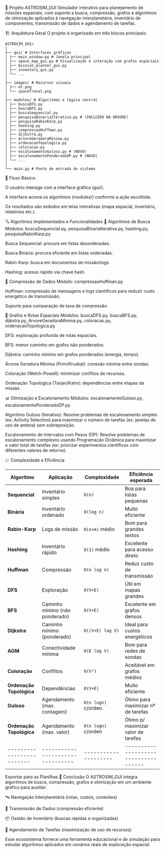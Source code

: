 🚀 Projeto ASTROSIM_GUI
Simulador interativo para planejamento de missões espaciais, com suporte a busca, compressão, grafos e algoritmos de otimização aplicados à navegação interplanetária, inventário de componentes, 
transmissão de dados e agendamento de tarefas.

🏗️ Arquitetura Geral
O projeto é organizado em três blocos principais:
```
ASTROSIM_GUI/
│
├── gui/ # Interfaces gráficas
│ ├── main_window.py # Janela principal
│ ├── space_map_gui.py # Visualização e interação com grafos espaciais
│ ├── mission_planner_gui.py
│ ├── inventory_gui.py
│ └── ...
│
├── images/ # Recursos visuais
│ ├── et.png
│ └── spaceTravel.png
│
├── modules/ # Algoritmos e lógica central
│ ├── buscaDFS.py
│ ├── buscaBFS.py
│ ├── buscaSequencial.py
│ ├── pesquisaBinariaIterativa.py # (INCLUÍDO NA ÁRVORE)
│ ├── pesquisaRabinKarp.py
│ ├── hashing.py
│ ├── compressaoHuffman.py
│ ├── dijkstra.py
│ ├── ArvoreGeradoraMinima.py
│ ├── ordenacaoTopologica.py
│ ├── coloracao.py
│ ├── escalonamentoGuloso.py # (NOVO)
│ ├── escalonamentoPonderadoDP.py # (NOVO)
│ └── ...
│
└── main.py # Ponto de entrada do sistema
```
📌 Fluxo Básico:

O usuário interage com a interface gráfica (gui/).

A interface aciona os algoritmos (modules/) conforme a ação escolhida.

Os resultados são exibidos em telas interativas (mapa espacial, inventário, relatórios etc.).

🔍 Algoritmos Implementados e Funcionalidades
🔎 Algoritmos de Busca
Módulos: buscaSequencial.py, pesquisaBinariaIterativa.py, hashing.py, pesquisaRabinKarp.py

Busca Sequencial: procura em listas desordenadas.

Busca Binária: procura eficiente em listas ordenadas.

Rabin-Karp: busca em documentos de missão/logs.

Hashing: acesso rápido via chave hash.

📡 Compressão de Dados
Módulo: compressaoHuffman.py

Huffman: compressão de mensagens e logs científicos para reduzir custo energético de transmissão.

Suporte para comparação de taxa de compressão.

🌌 Grafos e Rotas Espaciais
Módulos: buscaDFS.py, buscaBFS.py, dijkstra.py, ArvoreGeradoraMinima.py, coloracao.py, ordenacaoTopologica.py

DFS: exploração profunda de rotas espaciais.

BFS: menor caminho em grafos não ponderados.

Dijkstra: caminho mínimo em grafos ponderados (energia, tempo).

Árvore Geradora Mínima (Prim/Kruskal): conexão mínima entre sondas.

Coloração (Welch-Powell): minimizar conflitos de recursos.

Ordenação Topológica (Tarjan/Kahn): dependências entre etapas da missão.

📊 Otimização e Escalonamento 
Módulos: escalonamentoGuloso.py, escalonamentoPonderadoDP.py

Algoritmo Guloso (Iterativo): Resolve problemas de escalonamento simples (ex: Activity Selection) para maximizar o número de tarefas (ex: janelas de uso de antena) sem sobreposição.

Escalonamento de Intervalos com Pesos (DP): Resolve problemas de escalonamento complexos usando Programação Dinâmica para maximizar o valor total de tarefas (ex: priorizar experimentos científicos 
com diferentes valores de retorno).

📈 Complexidade e Eficiência

| Algoritmo      	  | Aplicação                      | Complexidade       | Eficiência esperada                |
|-------------------------|--------------------------------|--------------------|------------------------------------|
| **Sequencial**  	  | Inventário simples             | `O(n)`             | Boa para listas pequenas           |
| **Binária**     	  | Inventário ordenado            | `O(log n)`         | Muito eficiente                    |
| **Rabin-Karp** 	  | Logs de missão                 | `O(n+m)` médio     | Bom para grandes textos            |
| **Hashing**    	  | Inventário rápido              | `O(1)` médio       | Excelente para acesso direto       |
| **Huffman**    	  | Compressão                     | `O(n log n)`       | Reduz custo de transmissão         |
| **DFS**         	  | Exploração                     | `O(V+E)`           | Útil em mapas grandes              |
| **BFS**         	  | Caminho mínimo (não ponderado) | `O(V+E)`           | Excelente em grafos densos         |
| **Dijkstra**     	  | Caminho mínimo (ponderado)     | `O((V+E) log V)`   | Ideal para custos energéticos      |
| **AGM**          	  | Conectividade mínima           | `O(E log V)`       | Bom para redes de sondas           |
| **Coloração**    	  | Conflitos                      | `O(V²)`            | Aceitável em grafos médios         |
| **Ordenação Topológica**| Dependências 	  	   | `O(V+E)` 	        | Muito eficiente                    |
| **Guloso**              | Agendamento (max. contagem)    |`O(n logn)` c/orden.| Ótimo para maximizar nº de tarefas |
| **Ordenação Topológica**| Agendamento (max. valor)	   |`O(n logn)` c/orden	| Ótimo p/ maximizar valor de tarefas|
|-------------------------|--------------------------------|--------------------|------------------------------------|

Exportar para as Planilhas
🎯 Conclusão
O ASTROSIM_GUI integra algoritmos de busca, compressão, grafos e otimização em um ambiente gráfico para auxiliar:

🛰️ Navegação Interplanetária (rotas, custos, conexões)

📡 Transmissão de Dados (compressão eficiente)

📦 Gestão de Inventário (buscas rápidas e organizadas)

📅 Agendamento de Tarefas (maximização de uso de recursos) 

Esse ecossistema fornece uma ferramenta educacional e de simulação para estudar algoritmos aplicados em cenários reais de exploração espacial.
